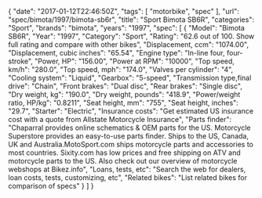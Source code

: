 {
    "date": "2017-01-12T22:46:50Z",
    "tags": [
        "motorbike",
        "spec"
    ],
    "url": "spec\/bimota\/1997\/bimota-sb6r",
    "title": "Sport Bimota SB6R",
    "categories": "Sport",
    "brands": "bimota",
    "years": "1997",
    "spec": [
        {
            "Model": "Bimota SB6R",
            "Year": "1997",
            "Category": "Sport",
            "Rating": "62.6 out of 100. Show full rating and compare with other bikes",
            "Displacement, ccm": "1074.00",
            "Displacement, cubic inches": "65.54",
            "Engine type": "In-line four, four-stroke",
            "Power, HP": "156.00",
            "Power at RPM": "10000",
            "Top speed, km\/h": "280.0",
            "Top speed, mph": "174.0",
            "Valves per cylinder": "4",
            "Cooling system": "Liquid",
            "Gearbox": "5-speed",
            "Transmission type,final drive": "Chain",
            "Front brakes": "Dual disc",
            "Rear brakes": "Single disc",
            "Dry weight, kg": "190.0",
            "Dry weight, pounds": "418.9",
            "Power\/weight ratio, HP\/kg": "0.8211",
            "Seat height, mm": "755",
            "Seat height, inches": "29.7",
            "Starter": "Electric",
            "Insurance costs": "Get estimated US insurance cost with a quote from Allstate Motorcycle Insurance",
            "Parts finder": "Chaparral provides online schematics & OEM parts for the US.   Motorcycle Superstore provides an easy-to-use parts finder. Ships to the US, Canada, UK and Australia.MotoSport.com ships motorcycle parts and accessories to most countries.    Sixity.com has low prices and free shipping on ATV and motorcycle parts to the US. Also check out our overview of motorcycle webshops at Bikez.info",
            "Loans, tests, etc": "Search the web for dealers, loan costs, tests, customizing, etc",
            "Related bikes": "List related bikes for comparison of specs"
        }
    ]
}